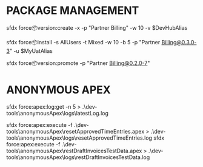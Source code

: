 # PACKAGE MANAGEMENT
sfdx force:package:version:create -x -p "Partner Billing" -w 10 -v $DevHubAlias

sfdx force:package:install -s AllUsers -t Mixed -w 10 -b 5 -p "Partner Billing@0.3.0-3" -u $MyUatAlias

sfdx force:package:version:promote -p "Partner Billing@0.2.0-7"

# ANONYMOUS APEX
sfdx force:apex:log:get -n 5 > .\dev-tools\anonymousApex\logs\latestLog.log

sfdx force:apex:execute -f .\dev-tools\anonymousApex\resetApprovedTimeEntries.apex > .\dev-tools\anonymousApex\logs\resetApprovedTimeEntries.log
sfdx force:apex:execute -f .\dev-tools\anonymousApex\restDraftInvoicesTestData.apex > .\dev-tools\anonymousApex\logs\restDraftInvoicesTestData.log